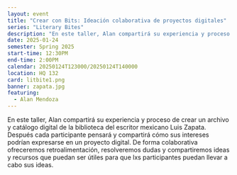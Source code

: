 ```yaml
---
layout: event
title: "Crear con Bits: Ideación colaborativa de proyectos digitales"
series: "Literary Bites"
description: "En este taller, Alan compartirá su experiencia y proceso de crear un archivo y catálogo digital de la biblioteca del escritor mexicano Luis Zapata."
date: 2025-01-24
semester: Spring 2025
start-time: 12:30PM
end-time: 2:00PM
calendar: 20250124T123000/20250124T140000
location: HQ 132
card: litbite1.png
banner: zapata.jpg
featuring:
  - Alan Mendoza
---
```


En este taller, Alan compartirá su experiencia y proceso de crear un archivo y catálogo digital de la biblioteca del escritor mexicano Luis Zapata. Después cada participante pensará y compartirá cómo sus intereses podrían expresarse en un proyecto digital. De forma colaborativa ofreceremos retroalimentación, resolveremos dudas y compartiremos ideas y recursos que puedan ser útiles para que lxs participantes puedan llevar a cabo sus ideas.
